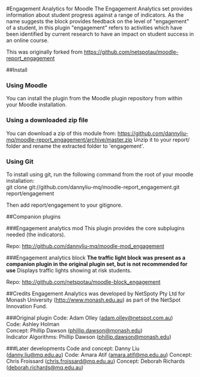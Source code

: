 #Engagement Analytics for Moodle
The Engagement Analytics set provides information about student progress against a range of indicators. As the name suggests the block provides feedback on the level of "engagement" of a student, in this plugin "engagement" refers to activities which have been identified by current research to have an impact on student success in an online course.

This was originally forked from https://github.com/netspotau/moodle-report_engagement

##Install
### Using Moodle
You can install the plugin from the Moodle plugin repository from within your Moodle installation.
### Using a downloaded zip file
You can download a zip of this module from: https://github.com/dannyliu-mq/moodle-report_engagement/archive/master.zip
Unzip it to your report/ folder and rename the extracted folder to 'engagement'.
### Using Git
To install using git, run the following command from the root of your moodle installation:  
git clone git://github.com/dannyliu-mq/moodle-report_engagement.git report/engagement  

Then add report/engagement to your gitignore.

##Companion plugins

###Engagement analytics mod
This plugin provides the core subplugins needed (the indicators).

Repo: http://github.com/dannyliu-mq/moodle-mod_engagement

###Engagement analytics block
**The traffic light block was present as a companion plugin in the original plugin set, but is not recommended for use**
Displays traffic lights showing at risk students.

Repo: http://github.com/netspotau/moodle-block_engagement

##Credits
Engagement Analytics was developed by NetSpoty Pty Ltd for Monash University (http://www.monash.edu.au) as part of the NetSpot Innovation Fund.

###Original plugin
Code: Adam Olley (adam.olley@netspot.com.au)  
Code: Ashley Holman  
Concept: Phillip Dawson (phillip.dawson@monash.edu)  
Indicator Algorithms: Phillip Dawson (phillip.dawson@monash.edu)

###Later developments
Code and concept: Danny Liu (danny.liu@mq.edu.au)
Code: Amara Atif (amara.atif@mq.edu.au)
Concept: Chris Froissard (chris.froissard@mq.edu.au)
Concept: Deborah Richards (deborah.richards@mq.edu.au)
